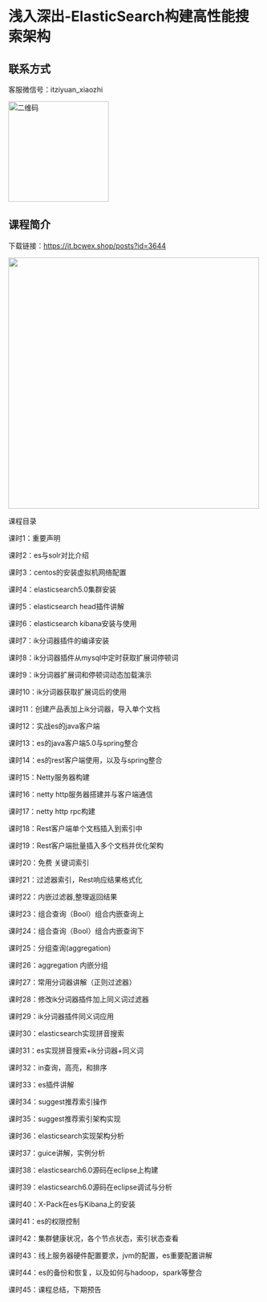 # 浅入深出-ElasticSearch构建高性能搜索架构

## 联系方式

客服微信号：itziyuan_xiaozhi

<img src="https://ziyuanyun.oss-cn-guangzhou.aliyuncs.com/common/20240614073449/666b82192834a.jpg" width="200" height="200" alt="二维码">

## 课程简介

下载链接：https://it.bcwex.shop/posts?id=3644

<img src="https://ziyuanyun.oss-cn-guangzhou.aliyuncs.com/yun/20240515185246/664493fe7894a.jpg" width="500" alt="">

  

 课程目录

 课时1：重要声明

 课时2：es与solr对比介绍

 课时3：centos的安装虚拟机网络配置

 课时4：elasticsearch5.0集群安装

 课时5：elasticsearch head插件讲解

 课时6：elasticsearch kibana安装与使用

 课时7：ik分词器插件的编译安装

 课时8：ik分词器插件从mysql中定时获取扩展词停顿词

 课时9：ik分词器扩展词和停顿词动态加载演示

 课时10：ik分词器获取扩展词后的使用

 课时11：创建产品表加上ik分词器，导入单个文档

 课时12：实战es的java客户端

 课时13：es的java客户端5.0与spring整合

 课时14：es的rest客户端使用，以及与spring整合

 课时15：Netty服务器构建

 课时16：netty http服务器搭建并与客户端通信

 课时17：netty http rpc构建

 课时18：Rest客户端单个文档插入到索引中

 课时19：Rest客户端批量插入多个文档并优化架构

 课时20：免费 关键词索引

 课时21：过滤器索引，Rest响应结果格式化

 课时22：内嵌过滤器,整理返回结果

 课时23：组合查询（Bool）组合内嵌查询上

 课时24：组合查询（Bool）组合内嵌查询下

 课时25：分组查询(aggregation)

 课时26：aggregation 内嵌分组

 课时27：常用分词器讲解（正则过滤器）

 课时28：修改ik分词器插件加上同义词过滤器

 课时29：ik分词器插件同义词应用

 课时30：elasticsearch实现拼音搜索

 课时31：es实现拼音搜索+ik分词器+同义词

 课时32：in查询，高亮，和排序

 课时33：es插件讲解

 课时34：suggest推荐索引操作

 课时35：suggest推荐索引架构实现

 课时36：elasticsearch实现架构分析

 课时37：guice讲解，实例分析

 课时38：elasticsearch6.0源码在eclipse上构建

 课时39：elasticsearch6.0源码在eclipse调试与分析

 课时40：X-Pack在es与Kibana上的安装

 课时41：es的权限控制

 课时42：集群健康状况，各个节点状态，索引状态查看

 课时43：线上服务器硬件配置要求，jvm的配置，es重要配置讲解

 课时44：es的备份和恢复，以及如何与hadoop，spark等整合

 课时45：课程总结，下期预告

  
